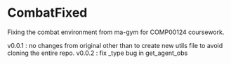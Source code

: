 # CombatFixed
Fixing the combat environment from ma-gym for COMP00124 coursework.

v0.0.1 : no changes from original other than to create new utils file to avoid cloning the entire repo.
v0.0.2 : fix _type bug in get_agent_obs